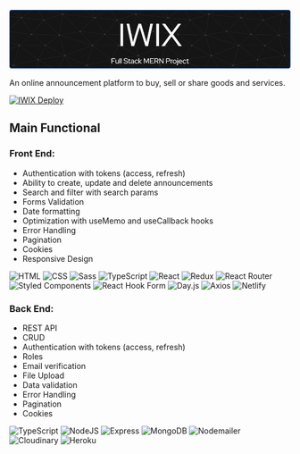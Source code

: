 ![Header](https://github.com/ADmtr2001/ADmtr2001/blob/main/iwix.png?raw=true)

An online announcement platform to buy, sell or share goods and services.

[![IWIX Deploy](https://img.shields.io/badge/-IWIX_Deploy-151515?style=for-the-badge&logo=asciinema&logoColor=blue)](https://iwix-store.netlify.app)

## Main Functional

### Front End:

- Authentication with tokens (access, refresh)
- Ability to create, update and delete announcements
- Search and filter with search params
- Forms Validation
- Date formatting
- Optimization with useMemo and useCallback hooks
- Error Handling
- Pagination
- Cookies
- Responsive Design

![HTML](https://img.shields.io/badge/-HTML-151515?style=for-the-badge&logo=html5)
![CSS](https://img.shields.io/badge/-CSS-151515?style=for-the-badge&logo=css3&logoColor=blue)
![Sass](https://img.shields.io/badge/-Sass-151515?style=for-the-badge&logo=Sass)
![TypeScript](https://img.shields.io/badge/-TypeScript-151515?style=for-the-badge&logo=typescript)
![React](https://img.shields.io/badge/-React-151515?style=for-the-badge&logo=react)
![Redux](https://img.shields.io/badge/-Redux-151515?style=for-the-badge&logo=redux)
![React Router](https://img.shields.io/badge/-React_Router_Dom-151515?style=for-the-badge&logo=reactrouter)
![Styled Components](https://img.shields.io/badge/-Styled_Components-151515?style=for-the-badge&logo=styledcomponents)
![React Hook Form](https://img.shields.io/badge/-React_Hook_Form-151515?style=for-the-badge)
![Day.js](https://img.shields.io/badge/-Day.js-151515?style=for-the-badge)
![Axios](https://img.shields.io/badge/-Axios-151515?style=for-the-badge)
![Netlify](https://img.shields.io/badge/-Netlify-151515?style=for-the-badge&logo=netlify)

### Back End:

- REST API
- CRUD
- Authentication with tokens (access, refresh)
- Roles
- Email verification
- File Upload
- Data validation
- Error Handling
- Pagination
- Cookies

![TypeScript](https://img.shields.io/badge/-TypeScript-151515?style=for-the-badge&logo=typescript)
![NodeJS](https://img.shields.io/badge/-Node.JS-151515?style=for-the-badge&logo=node.js)
![Express](https://img.shields.io/badge/-Express-151515?style=for-the-badge&logo=express)
![MongoDB](https://img.shields.io/badge/-MongoDB-151515?style=for-the-badge&logo=mongodb)
![Nodemailer](https://img.shields.io/badge/-Nodemailer-151515?style=for-the-badge)
![Cloudinary](https://img.shields.io/badge/-Cloudinary-151515?style=for-the-badge)
![Heroku](https://img.shields.io/badge/-Heroku-151515?style=for-the-badge&logo=heroku)
